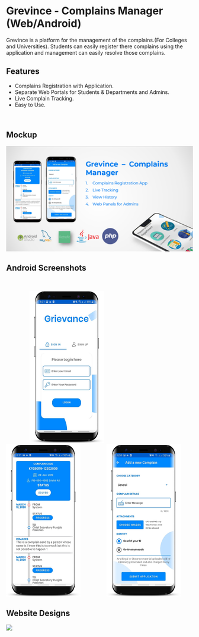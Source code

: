 # Grevince - Complains Manager (Web/Android)

Grevince is a platform for the management of the complains.(For Colleges and Universities). Students can easily register there complains using the application and management can easily resolve those complains.

## Features

- Complains Registration with Application.
- Separate Web Portals for Students & Departments and Admins.
- Live Complain Tracking.
- Easy to Use.
 
 <br>
<h2> Mockup </h2>
<img src=mockup2.PNG > 
<br>
<h2> Android Screenshots</h2>
<br>

&nbsp;&nbsp;&nbsp;&nbsp;&nbsp;&nbsp;&nbsp;&nbsp;&nbsp;&nbsp;&nbsp;&nbsp;&nbsp;&nbsp;&nbsp;&nbsp;<img src=signin.png width="200" height="410"> &nbsp;&nbsp;&nbsp;&nbsp;&nbsp;&nbsp;&nbsp;&nbsp;&nbsp;&nbsp;&nbsp;&nbsp;&nbsp;&nbsp;&nbsp;&nbsp; <img src=dashboard.png width="200" height="410"> &nbsp;&nbsp;&nbsp;&nbsp;&nbsp;&nbsp;&nbsp;&nbsp;&nbsp;&nbsp;&nbsp;&nbsp;&nbsp;&nbsp;&nbsp;&nbsp; <img src=chatbot.png width="200" height="410"> 

<h2> Website Designs </h2>

<img src=diagram.jpg > 
